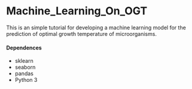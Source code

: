 # Machine_Learning_On_OGT

This is an simple tutorial for developing a machine learning model for the prediction of optimal growth temperature of microorganisms.

#### Dependences
* sklearn
* seaborn
* pandas
* Python 3
